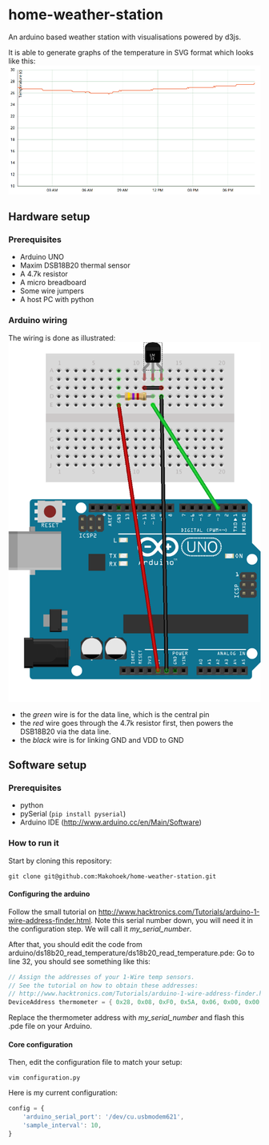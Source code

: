 home-weather-station
====================

An arduino based weather station with visualisations powered by d3js.

It is able to generate graphs of the temperature in SVG format which looks like this:
![visualization](./readme_images/data_visualisation_screenshot.png)

Hardware setup
--------------
### Prerequisites
* Arduino UNO
* Maxim DSB18B20 thermal sensor
* A 4.7k resistor
* A micro breadboard
* Some wire jumpers
* A host PC with python

### Arduino wiring
The wiring is done as illustrated:
![visualization](./readme_images/arduino_wiring.png)
* the *green* wire is for the data line, which is the central pin
* the *red* wire goes through the 4.7k resistor first, then powers the DSB18B20
  via the data line.
* the *black* wire is for linking GND and VDD to GND

Software setup
--------------
### Prerequisites
* python
* pySerial (`pip install pyserial`)
* Arduino IDE (http://www.arduino.cc/en/Main/Software)

### How to run it
Start by cloning this repository:

    git clone git@github.com:Makohoek/home-weather-station.git

#### Configuring the arduino
Follow the small tutorial on http://www.hacktronics.com/Tutorials/arduino-1-wire-address-finder.html.
Note this serial number down, you will need it in the configuration step.
We will call it *my_serial_number*.

After that, you should edit the code from arduino/ds18b20_read_temperature/ds18b20_read_temperature.pde:
Go to line 32, you should see something like this:

```c
// Assign the addresses of your 1-Wire temp sensors.
// See the tutorial on how to obtain these addresses:
// http://www.hacktronics.com/Tutorials/arduino-1-wire-address-finder.html
DeviceAddress thermometer = { 0x28, 0x08, 0xF0, 0x5A, 0x06, 0x00, 0x00, 0x0B };
```

Replace the thermometer address with *my_serial_number* and flash this .pde file on your Arduino.

#### Core configuration
Then, edit the configuration file to match your setup:

    vim configuration.py

Here is my current configuration:

```javascript
config = {
    'arduino_serial_port': '/dev/cu.usbmodem621',
    'sample_interval': 10,
}
```
